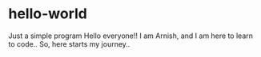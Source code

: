 # hello-world
Just a simple program
Hello everyone!!
I am Arnish, and I am here to learn to code..
So, 
here starts my journey.. 
